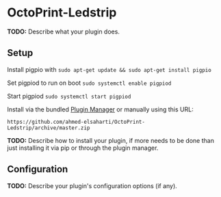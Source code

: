# OctoPrint-Ledstrip

**TODO:** Describe what your plugin does.

## Setup

Install pigpio with ```sudo apt-get update && sudo apt-get install pigpio```

Set pigpiod to run on boot ```sudo systemctl enable pigpiod```

Start pigpiod ```sudo systemctl start pigpiod```

Install via the bundled [Plugin Manager](https://docs.octoprint.org/en/master/bundledplugins/pluginmanager.html)
or manually using this URL:

    https://github.com/ahmed-elsaharti/OctoPrint-Ledstrip/archive/master.zip
    


**TODO:** Describe how to install your plugin, if more needs to be done than just installing it via pip or through
the plugin manager.

## Configuration

**TODO:** Describe your plugin's configuration options (if any).

